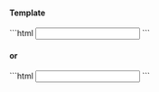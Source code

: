 <h4 class="miami template">Template</h4>
```html
<input type="text" name="nickname"
  ngModel="Schwarty">
```
<h4 class="miami">or</h4>
```html
<input type="text" name="nickname"
  [ngModel]="model.nickname">
```